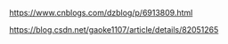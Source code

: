 

https://www.cnblogs.com/dzblog/p/6913809.html

https://blog.csdn.net/gaoke1107/article/details/82051265